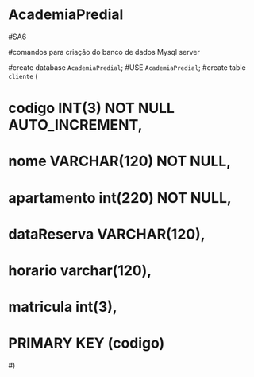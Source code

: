 # AcademiaPredial
#SA6

#comandos para criação do banco de dados Mysql server

#create database `AcademiaPredial`;
#USE `AcademiaPredial`;
#create table `cliente` (
#	codigo INT(3) NOT NULL AUTO_INCREMENT,
#	nome VARCHAR(120) NOT NULL,
#	apartamento int(220) NOT NULL,
#	dataReserva VARCHAR(120),
#    horario varchar(120),
#    matricula int(3),
#	PRIMARY KEY (codigo)
#)
